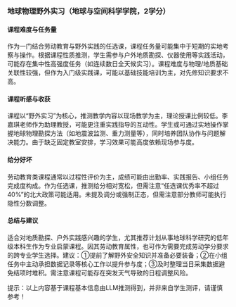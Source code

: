 ### 地球物理野外实习（地球与空间科学学院，2学分）

#### 课程难度与任务量  
作为一门结合劳动教育与野外实践的任选课，课程任务量可能集中于短期的实地考察与操作。根据课程性质推测，学生需参与户外地质勘探、仪器使用等实践活动，可能存在集中性高强度任务（如连续数日全天候实习）。课程难度与物理/地质基础关联性较强，但作为入门级实践课，可能以基础技能培训为主，对先修知识要求不高。

#### 课程听感与收获  
课程以“野外实习”为核心，推测教学内容以现场教学为主，理论授课比例较低。李嘉琪老师作为助理教授，可能更注重实践指导的互动性。学生或可通过实地操作掌握地球物理勘探方法（如地震波监测、重力测量等），同时培养团队协作与问题解决能力。由于缺乏固定教室安排，学习效果可能高度依赖现场参与度。

#### 给分好坏  
劳动教育类课程通常以过程性评价为主，成绩可能由出勤率、实践报告、小组任务完成度构成。作为任选课，推测给分相对宽松，但需注意“任选课优秀率不超过40%”的北大政策可能适用。未提及调分或强制正态，但需注意部分教师可能执行隐性分数调整。

#### 总结与建议  
适合对地质勘探、户外实践感兴趣的学生，尤其推荐计划从事地球科学研究的低年级本科生作为专业启蒙课程。因其劳动教育属性，也可作为需要完成劳动学分要求的跨专业学生选择。建议：①提前了解野外安全知识并准备必要装备；②在小组任务中主动承担数据记录等核心工作以提升参与度；③及时整理当日采集数据避免结项时堆积。需注意课程可能存在突发天气导致的日程调整风险。

提示：以上内容基于课程基本信息由LLM推测得到，并非来自学生测评，请谨慎参考！